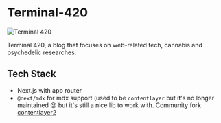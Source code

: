 # Terminal-420

![Terminal 420](public/images/og.jpeg)

Terminal 420, a blog that focuses on web-related tech, cannabis and psychedelic researches.

## Tech Stack

- Next.js with app router
- `@next/mdx` for mdx support (used to be `contentlayer` but it's no longer maintained 😢 but it's still a nice lib to work with. Community fork [contentlayer2](https://github.com/timlrx/contentlayer2)
